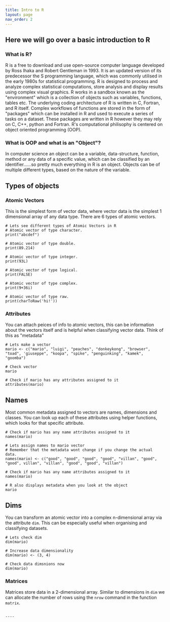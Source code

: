 ```yaml
---
title: Intro to R
layout: page
nav_order: 2
---
```


## Here we will go over a basic introduction to R

### What is R?
R is a free to download and use open-source computer language developed by Ross Ihaka and Robert Gentleman in 1993. It is an updated version of its predecessor the S programming language, which was commonly utilised in the early 1980s for statistical programming. R is designed to process and analyze complex statistical computations, store analysis and display results using complex visual graphics. R works in a sandbox known as the "environment"  which is a collection of objects such as variables, functions, tables etc. The underlying coding architecture of R is written in C, Fortran, and R itself. Complex workflows of functions are stored in the form of "packages" which can be installed in R and used to execute a series of tasks on a dataset. These packages are written in R however they may rely on C, C++, python and Fortran. R's computational philisophy is centered on object oriented programming (OOP).

### What is OOP and what is an "Object"?
In computer science an object can be a variable, data-structure, function, method or any data of a specific value, which can be classified by an identifier......so pretty much everything in R is an object. Objects can be of multiple different types, based on the nature of the variable. 

## Types of objects
### Atomic Vectors
This is the simplest form of vector data, where vector data is the simplest 1 dimensional array of any data type. There are 6 types of atomic vectors.

```
# Lets see different types of Atomic Vectors in R
# Atomic vector of type character.
print("abcdef")

# Atomic vector of type double.
print(89.214)

# Atomic vector of type integer.
print(93L)

# Atomic vector of type logical.
print(FALSE)

# Atomic vector of type complex.
print(9+36i)

# Atomic vector of type raw.
print(charToRaw('hi!'))
```
### Attributes
You can attach peices of info to atomic vectors, this can be information about the vectors itself and is helpful when classifying vector data. Think of this as "metadata"
```
# Lets make a vector
mario <- c("mario", "luigi", "peaches", "donkeykong", "browser", "toad", 'giuseppe", "koopa", "spike", "penguinking", "kamek", "goomba")

# Check vector
mario

# Check if mario has any attributes assigned to it
attributes(mario)
```

## Names
Most common metadata assigned to vectors are names, dimensions and classes. You can look up each of these attributes using helper functions, which looks for that specific attribute.
```
# Check if mario has any name attributes assigned to it
names(mario)

# Lets assign names to mario vector
# Remember that the metadata wont change if you change the actual data.
names(mario) <- c("good", "good", "good", "good", "villan", "good", "good", villan", "villan", "good", "good", "villan") 

# Check if mario has any name attributes assigned to it
names(mario)

# R also displays metadata when you look at the object
mario
```

## Dims
You can transform an atomic vector into a complex n-dimensional array via the attribute `dim`. This can be especially useful when organising and classifying datasets.

```
# Lets check dim
dim(mario)

# Increase data dimensionality
dim(mario) <- (3, 4)

# Check data dimsnions now
dim(mario)
```
### Matrices
Matrices store data in a 2-dimensional array. Similar to dimensions in `dim` we can allocate the number of rows using the `nrow` command in the function `matrix`.

```

----


